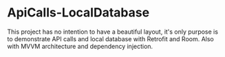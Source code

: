# ApiCalls-LocalDatabase
This project has no intention to have a beautiful layout, it's only purpose is to demonstrate API calls and local database with Retrofit and Room. Also with MVVM architecture and dependency injection.
